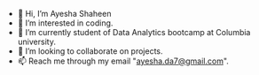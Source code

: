 - 👋 Hi, I’m Ayesha Shaheen
- 👀 I’m interested in coding.
- 🌱 I’m currently student of Data Analytics bootcamp at Columbia university.
- 💞️ I’m looking to collaborate on projects.
- 📫 Reach me through my email "ayesha.da7@gmail.com".

<!---
Ayesha-da/Ayesha-da is a ✨ special ✨ repository because its `README.md` (this file) appears on your GitHub profile.
You can click the Preview link to take a look at your changes.
--->
